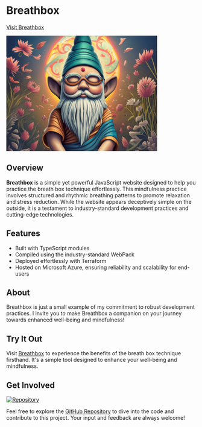 # Breathbox

[Visit Breathbox](https://www.breathbox.net)

![Breathbox Icon](src/img/buddha-gnome-smaller.jpeg)

## Overview

**Breathbox** is a simple yet powerful JavaScript website designed to help you practice the breath box technique effortlessly. This mindfulness practice involves structured and rhythmic breathing patterns to promote relaxation and stress reduction. While the website appears deceptively simple on the outside, it is a testament to industry-standard development practices and cutting-edge technologies.

## Features

- Built with TypeScript modules
- Compiled using the industry-standard WebPack
- Deployed effortlessly with Terraform
- Hosted on Microsoft Azure, ensuring reliability and scalability for end-users

## About

Breathbox is just a small example of my commitment to robust development practices. I invite you to make Breathbox a companion on your journey towards enhanced well-being and mindfulness!

## Try It Out

Visit [Breathbox](https://www.breathbox.net) to experience the benefits of the breath box technique firsthand. It's a simple tool designed to enhance your well-being and mindfulness.

## Get Involved

[![Repository](https://img.shields.io/badge/Repository-GitHub-brightgreen.svg)](https://github.com/mdbudnick/breathbox/)

Feel free to explore the [GitHub Repository](https://github.com/mdbudnick/breathbox/) to dive into the code and contribute to this project. Your input and feedback are always welcome!

